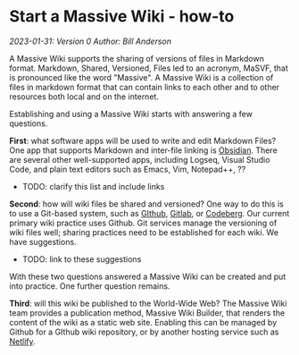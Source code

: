 # Start a Massive Wiki - how-to

_2023-01-31: Version 0_
_Author: Bill Anderson_

A Massive Wiki supports the sharing of versions of files in Markdown format. Markdown, Shared, Versioned, Files led to an acronym, MaSVF, that is pronounced like the word "Massive". A Massive Wiki is a collection of files in markdown format that can contain links to each other and to other resources both local and on the internet.

Establishing and using a Massive Wiki starts with answering a few questions.

**First**: what software apps will be used to write and edit Markdown Files? One app that supports Markdown and inter-file linking is [Obsidian](https://obsidian.md). There are several other well-supported apps, including Logseq, Visual Studio Code, and plain text editors such as Emacs, Vim, Notepad++, ??  
 - TODO: clarify this list and include links

**Second**: how will wiki files be shared and versioned? One way to do this is to use a Git-based system, such as [GIthub](https://github.com), [Gitlab](https://gitlab.com), or [Codeberg](https://codeberg.org). Our current primary wiki practice uses Github. Git services manage the versioning of wiki files well; sharing practices need to be established for each wiki. We have suggestions.  
 - TODO: link to these suggestions

With these two questions answered a Massive Wiki can be created and put into practice. One further question remains.

**Third**: will this wiki be published to the World-Wide Web? The Massive Wiki team provides a publication method, Massive Wiki Builder, that renders the content of the wiki as a static web site. Enabling this can be managed by Github for a GIthub wiki repository, or by another hosting service such as [Netlify](https://netlify.app).  



